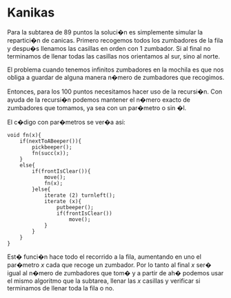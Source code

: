 # Kanikas

Para la subtarea de 89 puntos la soluci�n es simplemente simular la repartici�n de canicas. Primero recogemos todos los zumbadores de la fila y despu�s llenamos las casillas en orden con 1 zumbador. Si al final no terminamos de llenar todas las casillas nos orientamos al sur, sino al norte.

El problema cuando tenemos infinitos zumbadores en la mochila es que nos obliga a guardar de alguna manera n�mero de zumbadores que recogimos.

Entonces, para los 100 puntos necesitamos hacer uso de la recursi�n. Con ayuda de la recursi�n podemos mantener el n�mero exacto de zumbadores que tomamos, ya sea con un par�metro o sin �l.

El c�digo con par�metros se ver�a asi:

    void fn(x){
    	if(nextToABeeper()){
        	pickbeeper();
            fn(succ(x));
        }
        else{
        	if(frontIsClear()){
            	move();
                fn(x);
            }else{
            	iterate (2) turnleft();
                iterate (x){
                	putbeeper();
                    if(frontIsClear())
                    	move();
                }
            }
        }
    }

Est� funci�n hace todo el recorrido a la fila, aumentando en uno el par�metro $x$ cada que recoge un zumbador. Por lo tanto al final $x$ ser� igual al n�mero de zumbadores que tom� y a partir de ah� podemos usar el mismo algoritmo que la subtarea, llenar las $x$ casillas y verificar si terminamos de llenar toda la fila o no.
